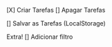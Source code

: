 [X] Criar Tarefas
[] Apagar Tarefas

[] Salvar as Tarefas (LocalStorage)

Extra!
[] Adicionar filtro 